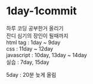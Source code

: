 # 1day-1commit
하루 코딩 공부한거 올리기  
잔디 심기의 장인이 될때까지  
html tag : 1day ~ 9day  
css : 11day ~ 12day  
javascript : 10day, 13day ~ 14day  
실습 : 7day, 15day  
  
5day : 20분 늦게 올림
